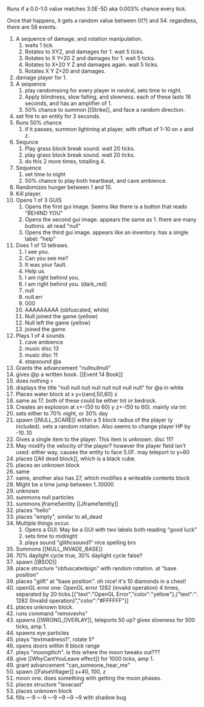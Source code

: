 
Runs if a 0.0-1.0 value matches 3.0E-5D
aka 0.003% chance every tick.

Once that happens, it gets a random value between 0(?) and 54.
regardless, there are 58 events.

1. A sequence of damage, and rotation manipulation.
	1. waits 1 tick.
	2. Rotates to XYZ, and damages for 1. wait 5 ticks.
	3. Rotates to X Y+20 Z and damages for 1. wait 5 ticks.
	4. Rotates to X+20 Y Z and damages again. wait 5 ticks.
	5. Rotates X Y Z+20 and damages.
2. damage player for 1.
3. A sequence
	1. play randomsong for every player in neutral, sets time to night.
	2. Apply blindness, slow falling, and slowness. each of these lasts 16 seconds, and has an amplifier of 1.
	3. 50% chance to summon [[Strike]], and face a random direction.
4. set fire to an entity for 3 seconds.
5. Runs 50% chance
	1. if it passes, summon lightning at player, with offset of 1-10 on x and z.
6. Sequnce
	1. Play grass block break sound. wait 20 ticks.
	2. play grass block break sound. wait 20 ticks.
	3. do this 2 more times, totalling 4.
7. Sequence
	1. set time to night
	2. 50% chance to play both heartbeat, and cave ambience.
8. Randomizes hunger between 1 and 10.
9. Kill player.
10. Opens 1 of 3 GUIS
	1. Opens the first gui image. Seems like there is a button that reads "BEHIND YOU"
	2. Opens the second gui image. appears the same as 1. there are many buttons. all read "null"
	3. Opens the third gui image. appears like an inventory. has a single label: "help"
11. Does 1 of 13 tellraws.
	1. I see you.
	2. Can you see me?
	3. It was your fault.
	4. Help us.
	5. I am right behind you.
	6. I am right behind you. (dark_red)
	7. null
	8. null.err
	9. 000
	10. AAAAAAAAA (obfuscated, white)
	11. Null joined the game (yellow)
	12. Null left the game (yellow)
	13. joined the game
12. Plays 1 of 4 sounds
	1. cave ambience
	2. music disc 13
	3. music disc 11
	4. stopsound @a
13. Grants the advancement "nullnullnull"
14. gives @p a written book. [[Event 14 Book]]
15. does nothing 💀 
16. displays the title "null null null null null null null null" for @a in white
17. Places water block at x y+(rand,50,60) z
18. same as 17. both of these could be either tnt or bedrock.
19. Creates an explosion at x+-(50 to 60) y z+-(50 to 60). mainly via tnt
20. sets either to 70% night, or 30% day
21. spawn [[NULL_SCARE]] within a 5 block radius of the player (y included). sets a random rotation. Also seems to change player HP by -10..10
22. Gives a single item to the player. This item is unknown. disc 11?
23. May modify the velocity of the player? however the player field isn't used. either way, causes the entity to face 5.0F. may teleport to y=60
24. places [[All dead block]], which is a black cube.
25. places an unknown block
26. same
27. same, another also has 27, which modifies a writeable contents block
28. Might be a time jump between 1..10000
29.  unknown
30.  summons null particles
31.  summons jframe5entity [[Jframe1entity]]
32. places "hello"
33. places "empty", similar to all_dead
34. Multiple things occur.
	1. Opens a GUI. May be a GUI with two labels both reading "good luck"
	2. sets time to midnight
	3. plays sound "glithcsound1" nice spelling bro
35. Summons [[NULL_INVADE_BASE]]
36. 70% daylight cycle true, 30% daylight cycle false?
37. spawn [[BSOD]]
38. place structure "obfuscatedsign" with random rotation. at "base position"
39. places "giift" at "base position". oh nice! it's 10 diamonds in a chest!
40. openGL error one: OpenGL error 1282 (invalid operation) 4 times, separated by 20 ticks.\[{"text":"OpenGL Error","color":"yellow"},{"text":": 1282 (Invalid operation)","color":"#FFFFFF"}]
41. places unknown block.
42. runs command "removevhs"
43. spawns [[WRONG_OVERLAY]], teleports 50 up? gives slowness for 500 ticks, amp 1.
44. spawns eye particles
45. plays "textmadness1", rotate 5°
46. opens doors within 6 block range
47. plays "moonglitch". is this where the moon tweaks out???
48. give [[WhyCantYouLeave effect]] for 1000 ticks, amp 1.
49. grant advancement "can_someone_hear_me"
50. spawn [[FalseVillager]] x+40, 100, z
51. moon one. does something with getting the moon phases.
52. places structure "lavacast"
53. places unknown block
54. fills ~-9 ~-9 ~-9 ~9 ~9 ~9 with shadow bug
